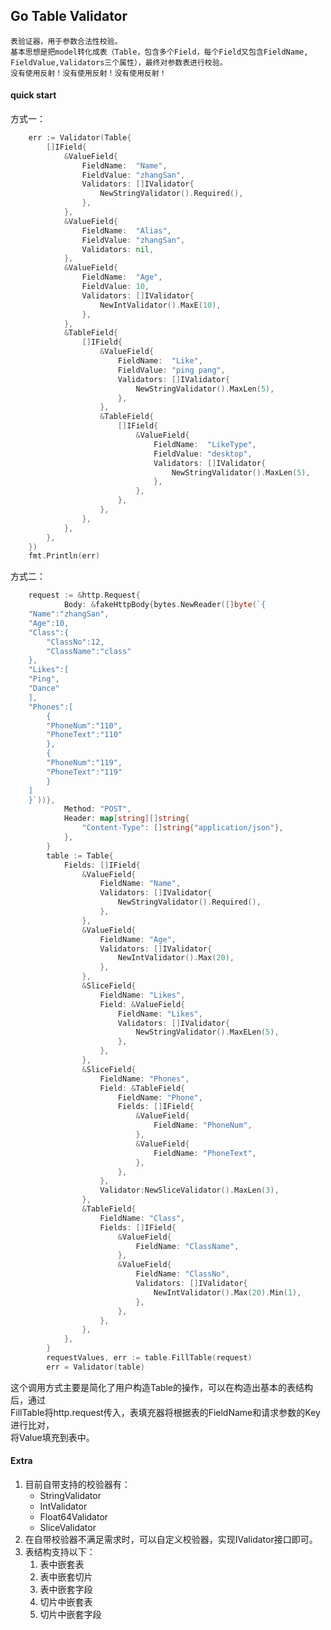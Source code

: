 ## Go Table Validator

    表验证器，用于参数合法性校验。  
    基本思想是把model转化成表（Table，包含多个Field，每个Field又包含FieldName,  
    FieldValue,Validators三个属性），最终对参数表进行校验。
    没有使用反射！没有使用反射！没有使用反射！
        
    
#### quick start

方式一：  
```go
    err := Validator(Table{
		[]IField{
			&ValueField{
				FieldName:  "Name",
				FieldValue: "zhangSan",
				Validators: []IValidator{
					NewStringValidator().Required(),
				},
			},
			&ValueField{
				FieldName:  "Alias",
				FieldValue: "zhangSan",
				Validators: nil,
			},
			&ValueField{
				FieldName:  "Age",
				FieldValue: 10,
				Validators: []IValidator{
					NewIntValidator().MaxE(10),
				},
			},
			&TableField{
				[]IField{
					&ValueField{
						FieldName:  "Like",
						FieldValue: "ping pang",
						Validators: []IValidator{
							NewStringValidator().MaxLen(5),
						},
					},
					&TableField{
						[]IField{
							&ValueField{
								FieldName:  "LikeType",
								FieldValue: "desktop",
								Validators: []IValidator{
									NewStringValidator().MaxLen(5),
								},
							},
						},
					},
				},
			},
		},
	})
	fmt.Println(err)
```

方式二：
```go
    request := &http.Request{
    		Body: &fakeHttpBody{bytes.NewReader([]byte(`{
    "Name":"zhangSan",
    "Age":10,
    "Class":{
    	"ClassNo":12,
    	"ClassName":"class"
    },
    "Likes":[
    "Ping",
    "Dance"
    ],
    "Phones":[
    	{
    	"PhoneNum":"110",
    	"PhoneText":"110"
    	},
    	{
    	"PhoneNum":"119",
    	"PhoneText":"119"
    	}
    ]
    }`))},
    		Method: "POST",
    		Header: map[string][]string{
    			"Content-Type": []string{"application/json"},
    		},
    	}
    	table := Table{
    		Fields: []IField{
    			&ValueField{
    				FieldName: "Name",
    				Validators: []IValidator{
    					NewStringValidator().Required(),
    				},
    			},
    			&ValueField{
    				FieldName: "Age",
    				Validators: []IValidator{
    					NewIntValidator().Max(20),
    				},
    			},
    			&SliceField{
    				FieldName: "Likes",
    				Field: &ValueField{
    					FieldName: "Likes",
    					Validators: []IValidator{
    						NewStringValidator().MaxELen(5),
    					},
    				},
    			},
    			&SliceField{
    				FieldName: "Phones",
    				Field: &TableField{
    					FieldName: "Phone",
    					Fields: []IField{
    						&ValueField{
    							FieldName: "PhoneNum",
    						},
    						&ValueField{
    							FieldName: "PhoneText",
    						},
    					},
    				},
    				Validator:NewSliceValidator().MaxLen(3),
    			},
    			&TableField{
    				FieldName: "Class",
    				Fields: []IField{
    					&ValueField{
    						FieldName: "ClassName",
    					},
    					&ValueField{
    						FieldName: "ClassNo",
    						Validators: []IValidator{
    							NewIntValidator().Max(20).Min(1),
    						},
    					},
    				},
    			},
    		},
    	}
    	requestValues, err := table.FillTable(request)
    	err = Validator(table)
```
这个调用方式主要是简化了用户构造Table的操作，可以在构造出基本的表结构后，通过   
FillTable将http.request传入，表填充器将根据表的FieldName和请求参数的Key进行比对，  
将Value填充到表中。

#### Extra
1. 目前自带支持的校验器有：
    - StringValidator
    - IntValidator
    - Float64Validator
    - SliceValidator
2. 在自带校验器不满足需求时，可以自定义校验器，实现IValidator接口即可。
3. 表结构支持以下：
    1. 表中嵌套表
    2. 表中嵌套切片
    3. 表中嵌套字段
    4. 切片中嵌套表
    5. 切片中嵌套字段
    